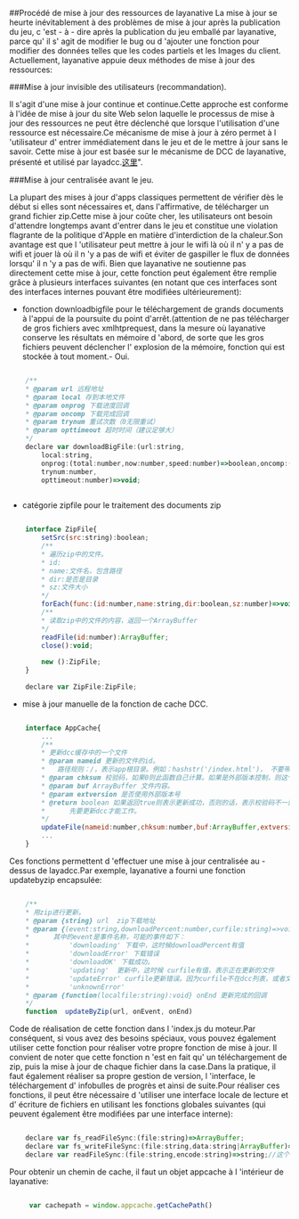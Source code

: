 ##Procédé de mise à jour des ressources de layanative
La mise à jour se heurte inévitablement à des problèmes de mise à jour après la publication du jeu, c 'est - à - dire après la publication du jeu emballé par layanative, parce qu' il s' agit de modifier le bug ou d 'ajouter une fonction pour modifier des données telles que les codes partiels et les Images du client.
Actuellement, layanative appuie deux méthodes de mise à jour des ressources:

###Mise à jour invisible des utilisateurs (recommandation).

Il s'agit d'une mise à jour continue et continue.Cette approche est conforme à l'idée de mise à jour du site Web selon laquelle le processus de mise à jour des ressources ne peut être déclenché que lorsque l'utilisation d'une ressource est nécessaire.Ce mécanisme de mise à jour à zéro permet à l 'utilisateur d' entrer immédiatement dans le jeu et de le mettre à jour sans le savoir.
Cette mise à jour est basée sur le mécanisme de DCC de layanative, présenté et utilisé par layadcc.[这里](http://localhost/LayaAir2_Auto/%3C/p%3E%3Cp%3Ehttps://ldc.layabox.com/doc2/?nav=zh-as-6-2-0)".

###Mise à jour centralisée avant le jeu.

La plupart des mises à jour d'apps classiques permettent de vérifier dès le début si elles sont nécessaires et, dans l'affirmative, de télécharger un grand fichier zip.Cette mise à jour coûte cher, les utilisateurs ont besoin d'attendre longtemps avant d'entrer dans le jeu et constitue une violation flagrante de la politique d'Apple en matière d'interdiction de la chaleur.Son avantage est que l 'utilisateur peut mettre à jour le wifi là où il n' y a pas de wifi et jouer là où il n 'y a pas de wifi et éviter de gaspiller le flux de données lorsqu' il n 'y a pas de wifi.
Bien que layanative ne soutienne pas directement cette mise à jour, cette fonction peut également être remplie grâce à plusieurs interfaces suivantes (en notant que ces interfaces sont des interfaces internes pouvant être modifiées ultérieurement):
* fonction downloadbigfile pour le téléchargement de grands documents à l'appui de la poursuite du point d'arrêt.(attention de ne pas télécharger de gros fichiers avec xmlhtprequest, dans la mesure où layanative conserve les résultats en mémoire d 'abord, de sorte que les gros fichiers peuvent déclencher l' explosion de la mémoire, fonction qui est stockée à tout moment.- Oui.


```javascript

    /**
    * @param url 远程地址
    * @param local 存到本地文件
    * @param onprog 下载进度回调
    * @param oncomp 下载完成回调
    * @param trynum 重试次数（0无限重试） 
    * @param opttimeout 超时时间（建议足够大）
    */
    declare var downloadBigFile:(url:string,
        local:string,
        onprog:(total:number,now:number,speed:number)=>boolean,oncomp:(curlret:number, httpret:number)=>void,
        trynum:number,
        opttimeout:number)=>void;
    
```

* catégorie zipfile pour le traitement des documents zip


```javascript

    interface ZipFile{
        setSrc(src:string):boolean;
        /**
        * 遍历zip中的文件。
        * id:
        * name:文件名，包含路径
        * dir:是否是目录
        * sz:文件大小
        */
        forEach(func:(id:number,name:string,dir:boolean,sz:number)=>void):void;
        /**
        * 读取zip中的文件的内容，返回一个ArrayBuffer
        */
        readFile(id:number):ArrayBuffer;
        close():void;
        
        new ():ZipFile;
    }
    
    declare var ZipFile:ZipFile;    
```

* mise à jour manuelle de la fonction de cache DCC.


```javascript

    interface AppCache{
        ...
        /**
        * 更新dcc缓存中的一个文件
        * @param nameid 更新的文件的id。
        *   路径规则：/，表示app根目录。例如：hashstr('/index.html')， 不要带参数，如果带参数的话-- hashstr('/aa/bb.html?ff=2') 会导致谁也找不到这个文件
        * @param chksum 校验码，如果0则此函数自己计算。如果是外部版本控制，则这个是hashstr后的版本号。
        * @param buf ArrayBuffer 文件内容。
        * @param extversion 是否使用外部版本号
        * @return boolean 如果返回true则表示更新成功，否则的话，表示校验码不一致，即
        *      先要更新dcc才能工作。
        */
        updateFile(nameid:number,chksum:number,buf:ArrayBuffer,extversion:boolean):boolean;        
        ...
    }
```


Ces fonctions permettent d 'effectuer une mise à jour centralisée au - dessus de layadcc.Par exemple, layanative a fourni une fonction updatebyzip encapsulée:

    


```javascript

    /**
    * 用zip进行更新。
    * @param {string} url  zip下载地址
    * @param {(event:string,downloadPercent:number,curfile:string)=>void} onEvent  事件的回调。
    *      其中的event是事件名称，可能的事件如下：
    *          'downloading' 下载中，这时候downloadPercent有值
    *          'downloadError' 下载错误
    *          'downloadOK' 下载成功。
    *          'updating'  更新中，这时候 curfile有值，表示正在更新的文件
    *          'updateError' curfile更新错误。因为curfile不在dcc列表，或者文件内容与dcc内容不一致。少量更新错误可以忽略，因为在实际使用的时候还是会下载
    *          'unknownError' 
    * @param {function(localfile:string):void} onEnd 更新完成的回调
    */
    function  updateByZip(url, onEvent, onEnd)
```

Code de réalisation de cette fonction dans l 'index.js du moteur.Par conséquent, si vous avez des besoins spéciaux, vous pouvez également utiliser cette fonction pour réaliser votre propre fonction de mise à jour.
Il convient de noter que cette fonction n 'est en fait qu' un téléchargement de zip, puis la mise à jour de chaque fichier dans la case.Dans la pratique, il faut également réaliser sa propre gestion de version, l 'interface, le téléchargement d' infobulles de progrès et ainsi de suite.Pour réaliser ces fonctions, il peut être nécessaire d 'utiliser une interface locale de lecture et d' écriture de fichiers en utilisant les fonctions globales suivantes (qui peuvent également être modifiées par une interface interne):

    


```javascript

    declare var fs_readFileSync:(file:string)=>ArrayBuffer;    
    declare var fs_writeFileSync:(file:string,data:string|ArrayBuffer)=>boolean;
    declare var readFileSync:(file:string,encode:string)=>string;//这个直接返回字符串。
```
Pour obtenir un chemin de cache, il faut un objet appcache à l 'intérieur de layanative:

    


```javascript

     var cachepath = window.appcache.getCachePath()
```

